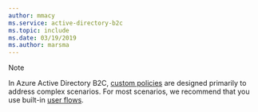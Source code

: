 ```yaml
---
author: mmacy
ms.service: active-directory-b2c
ms.topic: include
ms.date: 03/19/2019
ms.author: marsma
---
```

> [!NOTE]
> In Azure Active Directory B2C, [custom policies](../articles/active-directory-b2c/active-directory-b2c-get-started-custom.md) are designed primarily to address complex scenarios. For most scenarios, we recommend that you use built-in [user flows](../articles/active-directory-b2c/active-directory-b2c-reference-policies.md).